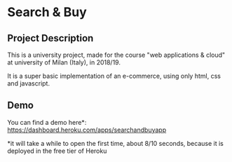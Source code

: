 # Search & Buy

## Project Description

This is a university project, made for the course "web applications & cloud" at university of Milan (Italy), in 2018/19.

It is a super basic implementation of an e-commerce, using only html, css and javascript.


## Demo

You can find a demo here*: https://dashboard.heroku.com/apps/searchandbuyapp

*it will take a while to open the first time, about 8/10 seconds, because it is deployed in the free tier of Heroku
